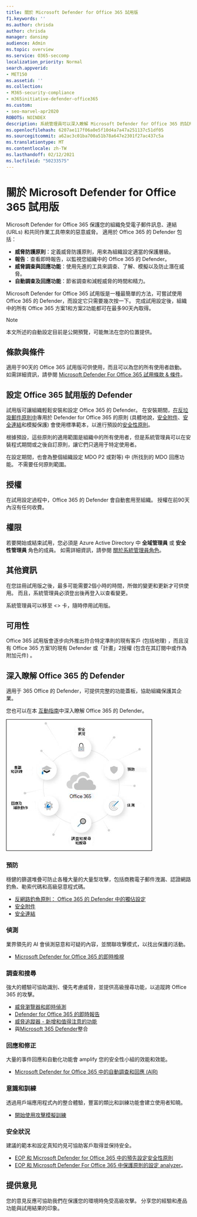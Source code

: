```yaml
---
title: 關於 Microsoft Defender for Office 365 試用版
f1.keywords: ''
ms.author: chrisda
author: chrisda
manager: dansimp
audience: Admin
ms.topic: overview
ms.service: O365-seccomp
localization_priority: Normal
search.appverid:
- MET150
ms.assetid: ''
ms.collection:
- M365-security-compliance
- m365initiative-defender-office365
ms.custom:
- seo-marvel-apr2020
ROBOTS: NOINDEX
description: 系統管理員可以深入瞭解 Microsoft Defender for Office 365 的試用模式
ms.openlocfilehash: 6207ae117f06a0e5f10d4a7a47a251137c51df05
ms.sourcegitcommit: a62ac3c01ba700a51b78a647e2301f27ac437c5a
ms.translationtype: MT
ms.contentlocale: zh-TW
ms.lasthandoff: 02/12/2021
ms.locfileid: "50233575"
---
```

# <a name="about-the-microsoft-defender-for-office-365-trial"></a>關於 Microsoft Defender for Office 365 試用版

Microsoft Defender for Office 365 保護您的組織免受電子郵件訊息、連結 (URLs) 和共同作業工具帶來的惡意威脅。 適用於 Office 365 的 Defender 包括：

- **威脅防護原則**：定義威脅防護原則，用來為組織設定適當的保護層級。
- **報告**：查看即時報告，以監視您組織中的 Office 365 的 Defender。
- **威脅調查與回應功能**：使用先進的工具來調查、了解、模擬以及防止潛在威脅。
- **自動調查及回應功能**：節省調查和減輕威脅的時間和精力。

Microsoft Defender for Office 365 試用版是一種最簡單的方法，可嘗試使用 Office 365 的 Defender，而設定它只需要幾次按一下。 完成試用設定後，組織中的所有 Office 365 方案1和方案2功能都可在最多90天內取得。

> [!NOTE]
> 本文所述的自動設定目前是公開預覽，可能無法在您的位置提供。

## <a name="terms-and-conditions"></a>條款與條件

適用于90天的 Office 365 試用版可供使用，而且可以為您的所有使用者啟動。 如需詳細資訊，請參閱 [Microsoft Defender For Office 365 試用條款 & 條件](defender-for-office-365-trial-terms-and-conditions.md)。

## <a name="set-up-a-defender-for-office-365-trial"></a>設定 Office 365 試用版的 Defender

試用版可讓組織輕鬆安裝和設定 Office 365 的 Defender。 在安裝期間，[在反垃圾郵件原則中](set-up-anti-phishing-policies.md#impersonation-settings-in-anti-phishing-policies-in-microsoft-defender-for-office-365)專用於 Defender for Office 365 的原則 (具體地說，[安全附件](atp-safe-attachments.md)、[安全連結](atp-safe-links.md)和模擬保護) 會使用標準範本，以進行預設的[安全性原則](preset-security-policies.md)。

根據預設，這些原則的適用範圍是組織中的所有使用者，但是系統管理員可以在安裝程式期間或之後自訂原則，讓它們只適用于特定使用者。

在設定期間，也會為整個組織設定 MDO P2 或對等) 中 (所找到的 MDO 回應功能。 不需要任何原則範圍。

## <a name="licensing"></a>授權

在試用設定過程中，Office 365 的 Defender 會自動套用至組織。 授權在前90天內沒有任何收費。

## <a name="permissions"></a>權限

若要開始或結束試用，您必須是 Azure Active Directory 中 **全域管理員** 或 **安全性管理員** 角色的成員。 如需詳細資訊，請參閱 [關於系統管理員角色](https://docs.microsoft.com/microsoft-365/admin/add-users/about-admin-roles)。

## <a name="additional-information"></a>其他資訊

在您註冊試用版之後，最多可能需要2個小時的時間，所做的變更和更新才可供使用。 而且，系統管理員必須登出後再登入以查看變更。

系統管理員可以移至 <> 卡，隨時停用試用版。

## <a name="availability"></a>可用性

Office 365 試用版會逐步向外推出符合特定準則的現有客戶 (包括地理) ，而且沒有 Office 365 方案1的現有 Defender 或「計畫」2授權 (包含在其訂閱中或作為附加元件) 。

## <a name="learn-more-about-defender-for-office-365"></a>深入瞭解 Office 365 的 Defender

適用于 365 Office 的 Defender，可提供完整的功能蓋板，協助組織保護其企業。

您也可以在本 [互動指南](https://techcommunity.microsoft.com/t5/video-hub/protect-your-organization-with-microsoft-365-defender/m-p/1671189)中深入瞭解 Office 365 的 Defender。

![Microsoft Defender for Office 365 概念圖表](../../media/microsoft-defender-for-office-365.png)

### <a name="prevention"></a>預防

穩健的篩選堆疊可防止各種大量的大量型攻擊，包括商務電子郵件洩漏、認證網路釣魚、勒索代碼和高級惡意程式碼。

- [反網路釣魚原則： Office 365 的 Defender 中的獨佔設定](set-up-anti-phishing-policies.md#exclusive-settings-in-anti-phishing-policies-in-microsoft-defender-for-office-365)
- [安全附件](atp-safe-attachments.md)
- [安全連結](atp-safe-links.md)

### <a name="detection"></a>偵測

業界領先的 AI 會偵測惡意和可疑的內容，並關聯攻擊模式，以找出保護的活動。

- [Microsoft Defender for Office 365 的即時檢視](campaigns.md)

### <a name="investigation-and-hunting"></a>調查和搜尋

強大的體驗可協助識別、優先考慮威脅，並提供高級搜尋功能，以追蹤跨 Office 365 的攻擊。

- [威脅瀏覽器和即時偵測](threat-explorer.md)
- [Defender for Office 365 的即時報告](view-reports-for-atp.md)
- [威脅追蹤器 - 新增和值得注意的功能](threat-trackers.md)
- 與[Microsoft 365 Defender](https://docs.microsoft.com/microsoft-365/security/mtp/microsoft-threat-protection)整合

### <a name="response-and-remediation"></a>回應和修正

大量的事件回應和自動化功能會 amplify 您的安全性小組的效能和效能。

- [Microsoft Defender for Office 365 中的自動調查和回應 (AIR) ](office-365-air.md)

### <a name="awareness-and-training"></a>意識和訓練

透過用戶端應用程式內的整合體驗，豐富的類比和訓練功能會建立使用者知曉。

- [開始使用攻擊模擬訓練](attack-simulation-training-get-started.md)

### <a name="secure-posture"></a>安全狀況

建議的範本和設定真知灼見可協助客戶取得並保持安全。

- [EOP 和 Microsoft Defender for Office 365 中的預先設定安全性原則](preset-security-policies.md)
- [EOP 和 Microsoft Defender For Office 365 中保護原則的設定 analyzer](configuration-analyzer-for-security-policies.md)。

## <a name="give-feedback"></a>提供意見

您的意見反應可協助我們在保護您的環境時免受高級攻擊。 分享您的經驗和產品功能與試用結果的印象。
